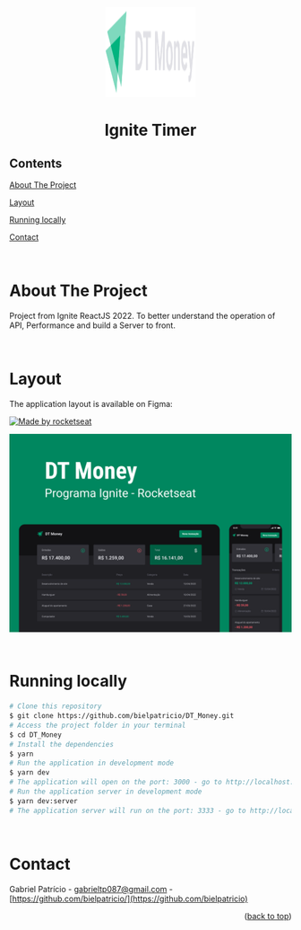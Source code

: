 <div id="top"></div>

<!-- PROJECT LOGO -->

<br />
<div align="center">
  <img src="src/assets/logo.svg" alt="Logo" width="160" height="160">
  <h1 align="center">Ignite Timer</h3>
</div>

<!-- TABLE OF CONTENTS -->

## Contents

<p align="center">
    <p><a href="#about-the-project" title=" go to About the Project">About The Project</a></p>
    <p><a href="#Layout" title=" go to Layout">Layout</a></p>
    <p><a href="#Running locally" title=" go to Running locally">Running locally</a></p>
    <p><a href="#contact" title=" go to Contact">Contact</a></p>
  </p>

<br>
<!-- ABOUT THE PROJECT -->

# About The Project

Project from Ignite ReactJS 2022. To better understand the operation of API, Performance and build a Server to front.

<br>

# Layout

The application layout is available on Figma:

<a href="https://www.figma.com/file/1vpCsu0vYffsj8TGWxZvRP/DT-Money-(Community)?node-id=0%3A1">
  <img alt="Made by rocketseat" src="https://img.shields.io/badge/Acessar%20Layout%20-Figma-%2304D361">
</a>

<br>

<p align="center" style="display: flex; align-items: flex-start; justify-content: center;">
  <img src="src/assets/Capa.png" alt="Model">
</p>

<br>

# Running locally

```bash
# Clone this repository
$ git clone https://github.com/bielpatricio/DT_Money.git
# Access the project folder in your terminal
$ cd DT_Money
# Install the dependencies
$ yarn
# Run the application in development mode
$ yarn dev
# The application will open on the port: 3000 - go to http://localhost:3000
# Run the application server in development mode
$ yarn dev:server
# The application server will run on the port: 3333 - go to http://localhost:3333 to see the Transactions
```

<br>

# Contact

Gabriel Patrício - gabrieltp087@gmail.com - [https://github.com/bielpatricio/](https://github.com/bielpatricio)

<p align="right">(<a href="#top">back to top</a>)</p>
